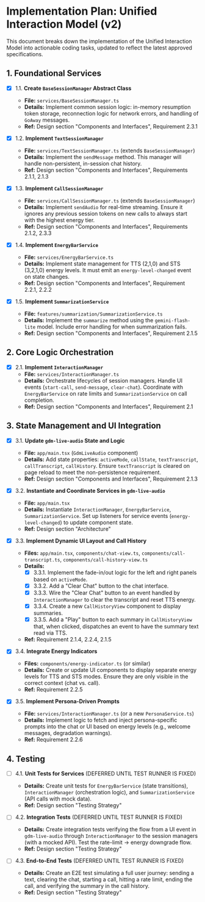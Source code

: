 # Implementation Plan: Unified Interaction Model (v2)

This document breaks down the implementation of the Unified Interaction Model into actionable coding tasks, updated to reflect the latest approved specifications.

## 1. Foundational Services

- [x] 1.1. **Create `BaseSessionManager` Abstract Class**
  - **File:** `services/BaseSessionManager.ts`
  - **Details:** Implement common session logic: in-memory resumption token storage, reconnection logic for network errors, and handling of `GoAway` messages.
  - **Ref:** Design section "Components and Interfaces", Requirement 2.3.1

- [x] 1.2. **Implement `TextSessionManager`**
  - **File:** `services/TextSessionManager.ts` (extends `BaseSessionManager`)
  - **Details:** Implement the `sendMessage` method. This manager will handle non-persistent, in-session chat history.
  - **Ref:** Design section "Components and Interfaces", Requirements 2.1.1, 2.1.3

- [x] 1.3. **Implement `CallSessionManager`**
  - **File:** `services/CallSessionManager.ts` (extends `BaseSessionManager`)
  - **Details:** Implement `sendAudio` for real-time streaming. Ensure it ignores any previous session tokens on new calls to always start with the highest energy tier.
  - **Ref:** Design section "Components and Interfaces", Requirements 2.1.2, 2.3.3

- [x] 1.4. **Implement `EnergyBarService`**
  - **File:** `services/EnergyBarService.ts`
  - **Details:** Implement state management for TTS (2,1,0) and STS (3,2,1,0) energy levels. It must emit an `energy-level-changed` event on state changes.
  - **Ref:** Design section "Components and Interfaces", Requirement 2.2.1, 2.2.2

- [x] 1.5. **Implement `SummarizationService`**
  - **File:** `features/summarization/SummarizationService.ts`
  - **Details:** Implement the `summarize` method using the `gemini-flash-lite` model. Include error handling for when summarization fails.
  - **Ref:** Design section "Components and Interfaces", Requirement 2.1.5

## 2. Core Logic Orchestration

- [x] 2.1. **Implement `InteractionManager`**
  - **File:** `services/InteractionManager.ts`
  - **Details:** Orchestrate lifecycles of session managers. Handle UI events (`start-call`, `send-message`, `clear-chat`). Coordinate with `EnergyBarService` on rate limits and `SummarizationService` on call completion.
  - **Ref:** Design section "Components and Interfaces", Requirement 2.1

## 3. State Management and UI Integration

- [x] 3.1. **Update `gdm-live-audio` State and Logic**
  - **File:** `app/main.tsx` (`GdmLiveAudio` component)
  - **Details:** Add state properties: `activeMode`, `callState`, `textTranscript`, `callTranscript`, `callHistory`. Ensure `textTranscript` is cleared on page reload to meet the non-persistence requirement.
  - **Ref:** Design section "Components and Interfaces", Requirement 2.1.3

- [x] 3.2. **Instantiate and Coordinate Services in `gdm-live-audio`**
  - **File:** `app/main.tsx`
  - **Details:** Instantiate `InteractionManager`, `EnergyBarService`, `SummarizationService`. Set up listeners for service events (`energy-level-changed`) to update component state.
  - **Ref:** Design section "Architecture"

- [x] 3.3. **Implement Dynamic UI Layout and Call History**
  - **Files:** `app/main.tsx`, `components/chat-view.ts`, `components/call-transcript.ts`, `components/call-history-view.ts`
  - **Details:**
    - [x] 3.3.1. Implement the fade-in/out logic for the left and right panels based on `activeMode`.
    - [x] 3.3.2. Add a "Clear Chat" button to the chat interface.
    - [x] 3.3.3. Wire the "Clear Chat" button to an event handled by `InteractionManager` to clear the transcript and reset TTS energy.
    - [x] 3.3.4. Create a new `CallHistoryView` component to display summaries.
    - [x] 3.3.5. Add a "Play" button to each summary in `CallHistoryView` that, when clicked, dispatches an event to have the summary text read via TTS.
  - **Ref:** Requirement 2.1.4, 2.2.4, 2.1.5

- [x] 3.4. **Integrate Energy Indicators**
  - **Files:** `components/energy-indicator.ts` (or similar)
  - **Details:** Create or update UI components to display separate energy levels for TTS and STS modes. Ensure they are only visible in the correct context (chat vs. call).
  - **Ref:** Requirement 2.2.5

- [x] 3.5. **Implement Persona-Driven Prompts**
  - **File:** `services/InteractionManager.ts` (or a new `PersonaService.ts`)
  - **Details:** Implement logic to fetch and inject persona-specific prompts into the chat or UI based on energy levels (e.g., welcome messages, degradation warnings).
  - **Ref:** Requirement 2.2.6

## 4. Testing

- [ ] 4.1. **Unit Tests for Services** (DEFERRED UNTIL TEST RUNNER IS FIXED)
  - **Details:** Create unit tests for `EnergyBarService` (state transitions), `InteractionManager` (orchestration logic), and `SummarizationService` (API calls with mock data).
  - **Ref:** Design section "Testing Strategy"

- [ ] 4.2. **Integration Tests** (DEFERRED UNTIL TEST RUNNER IS FIXED)
  - **Details:** Create integration tests verifying the flow from a UI event in `gdm-live-audio` through `InteractionManager` to the session managers (with a mocked API). Test the rate-limit -> energy downgrade flow.
  - **Ref:** Design section "Testing Strategy"

- [ ] 4.3. **End-to-End Tests** (DEFERRED UNTIL TEST RUNNER IS FIXED)
  - **Details:** Create an E2E test simulating a full user journey: sending a text, clearing the chat, starting a call, hitting a rate limit, ending the call, and verifying the summary in the call history.
  - **Ref:** Design section "Testing Strategy"